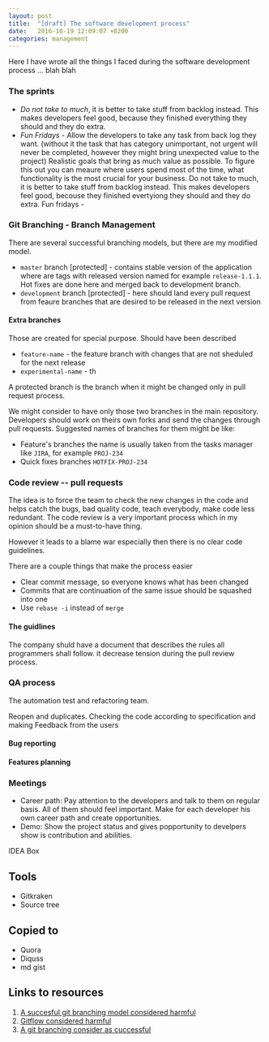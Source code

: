```yaml
---
layout: post
title:  "[draft] The software development process"
date:   2016-10-19 12:09:07 +0200
categories: management
---
```

Here I have wrote all the things I faced during the software development process ... blah blah

### The sprints
* *Do not take to much*, it is better to take stuff from backlog instead. This makes developers feel good, because they finished everything they should and they do extra.
* *Fun Fridays* - Allow the developers to take any task from back log they want. (without it the task that has category unimportant, not urgent will never be completed, however they might bring unexpected value to the project)
Realistic goals that bring as much value as possible. To figure this out you can meaure where users spend most of the time, what functionality is the most crucial for your business.
Do not take to much, it is better to take stuff from backlog instead. This makes developers feel good, becouse they finished evertyiong they should and they do extra.
Fun fridays - 

### Git Branching - Branch Management
There are several successful branching models, but there are my modified model.

* `master` branch [protected] - contains stable version of the application where are tags with released version named for example `release-1.1.1`. Hot fixes are done here and merged back to development branch.
* `development` branch [protected] - here should land every pull request from feaure branches that are desired to be released in the next version

#### Extra branches
Those are created for special purpose. Should have been described 
* `feature-name` - the feature branch with changes that are not sheduled for the next release
* `experimental-name` - th

A protected branch is the branch when it might be changed only in pull request process.

We might consider to have only those two branches in the main repository. Developers should work on theirs own forks and send the changes through pull requests. Suggested names of branches for them might be like:

* Feature's branches the name is usually taken from the tasks manager like `JIRA`, for example `PROJ-234`
* Quick fixes branches `HOTFIX-PROJ-234`

### Code review -- pull requests

The idea is to force the team to check the new changes in the code and helps catch the bugs, bad quality code, teach everybody, make code less redundant.
The code review is a very important process which in my opinion should be a must-to-have thing.

However it leads to a blame war especially then there is no clear code guidelines.

There are a couple things that make the process easier
* Clear commit message, so everyone knows what has been changed
* Commits that are continuation of the same issue should be squashed into one
* Use `rebase -i` instead of `merge`

#### The guidlines
The company shuld have a document that describes the rules all programmers shall follow. it decrease tension during the pull review process. 

### QA process
The automation test and refactoring team.

Reopen and duplicates. Checking the code according to specification and making
Feedback from the users

#### Bug reporting



#### Features planning 

### Meetings

* Career path: Pay attention to the developers and talk to them on regular basis. All of them should feel important. Make for each developer his own career path and create opportunities.
* Demo: Show the project status and gives popportunity to develpers show is contribution and abilities.


IDEA Box

## Tools
* Gitkraken
* Source tree


## Copied to
* Quora
* Diquss
* md gist

## Links to resources
1. [A succesful git branching model considered harmful](https://barro.github.io/2016/02/a-succesful-git-branching-model-considered-harmful/)
1. [Gitflow considered harmful](http://endoflineblog.com/gitflow-considered-harmful)
1. [A git branching consider as cuccessful](http://nvie.com/posts/a-successful-git-branching-model/)
